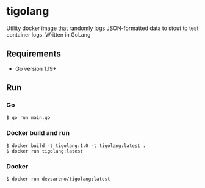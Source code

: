 # tigolang
Utility docker image that randomly logs JSON-formatted data to stout to test container logs. Written in GoLang

## Requirements
* Go version 1.19+

## Run

### Go
```shell
$ go run main.go
```

### Docker build and run
```shell
$ docker build -t tigolang:1.0 -t tigolang:latest .
$ docker run tigolang:latest
```

### Docker
```shell
$ docker run devsareno/tigolang:latest
```
